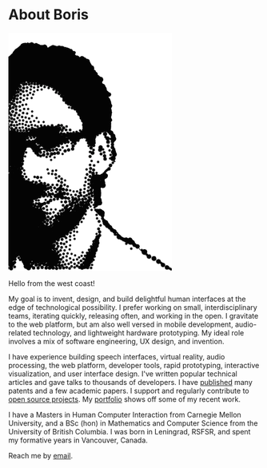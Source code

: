 About Boris
===========

<img id='image-me' src='/static/images/stipple.png'/>

Hello from the west coast!

My goal is to invent, design, and build delightful human interfaces at the edge
of technological possibility. I prefer working on small, interdisciplinary
teams, iterating quickly, releasing often, and working in the open. I gravitate
to the web platform, but am also well versed in mobile development,
audio-related technology, and lightweight hardware prototyping. My ideal role
involves a mix of software engineering, UX design, and invention.

I have experience building speech interfaces, virtual reality, audio processing,
the web platform, developer tools, rapid prototyping, interactive visualization,
and user interface design. I've written popular technical articles and gave
talks to thousands of developers. I have
[published](https://scholar.google.com/citations?user=bIgFmUwAAAAJ&hl=en) many
patents and a few academic papers. I support and regularly contribute to [open
source projects](https://github.com/borismus/). My [portfolio](/portfolio)
shows off some of my recent work.

I have a Masters in Human Computer Interaction from Carnegie Mellon University,
and a BSc (hon) in Mathematics and Computer Science from the University of
British Columbia. I was born in Leningrad, RSFSR, and spent my formative years
in Vancouver, Canada.

Reach me by [email](mailto:boris@smus.com).
